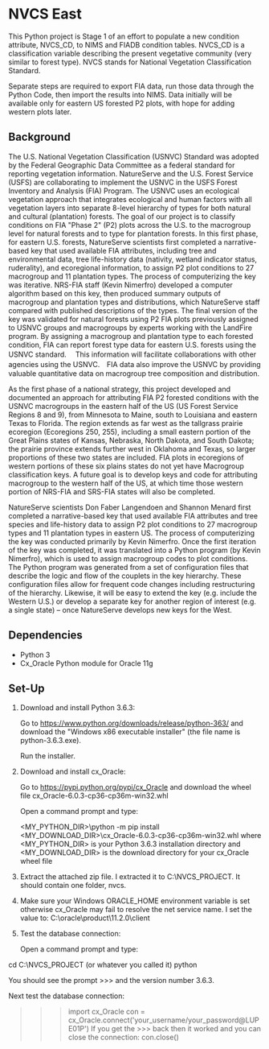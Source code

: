 # NVCS East

This Python project is Stage 1 of an effort to populate a new condition 
attribute, NVCS_CD, to NIMS and FIADB condition tables. NVCS_CD is a 
classification variable describing the present vegetative community (very 
similar to forest type). NVCS stands for National Vegetation Classification 
Standard.

Separate steps are required to export FIA data, run those data through the 
Python Code, then import the results into NIMS. Data initially will be 
available only for eastern US forested P2 plots, with hope for adding western 
plots later.

## Background

The U.S. National Vegetation Classification (USNVC) Standard was adopted by the 
Federal Geographic Data Committee as a federal standard for reporting 
vegetation information. NatureServe and the U.S. Forest Service (USFS) are 
collaborating to implement the USNVC in the USFS Forest Inventory and Analysis 
(FIA) Program. The USNVC uses an ecological vegetation approach that integrates 
ecological and human factors with all vegetation layers into separate 8-level 
hierarchy of types for both natural and cultural (plantation) forests. The goal 
of our project is to classify conditions on FIA "Phase 2" (P2) plots across the 
U.S. to the macrogroup level for natural forests and to type for plantation 
forests. In this first phase, for eastern U.S. forests, NatureServe scientists 
first completed a narrative-based key that used available FIA attributes, 
including tree and environmental data, tree life-history data (nativity, 
wetland indicator status, ruderality), and ecoregional information, to assign 
P2 plot conditions to 27 macrogroup and 11 plantation types. The process of 
computerizing the key was iterative. NRS-FIA staff (Kevin Nimerfro) developed a 
computer algorithm based on this key, then produced summary outputs of 
macrogroup and plantation types and distributions, which NatureServe staff 
compared with published descriptions of the types. The final version of the key 
was validated for natural forests using P2 FIA plots previously assigned to 
USNVC groups and macrogroups by experts working with the LandFire program. By 
assigning a macrogroup and plantation type to each forested condition, FIA can 
report forest type data for eastern U.S. forests using the USNVC standard.　 
This information will facilitate collaborations with other agencies using the 
USNVC.　FIA data also improve the USNVC by providing valuable quantitative data 
on macrogroup tree composition and distribution.

As the first phase of a national strategy, this project developed and 
documented an approach for attributing FIA P2 forested conditions with the 
USNVC macrogroups in the eastern half of the US (US Forest Service Regions 8 
and 9), from Minnesota to Maine, south to Louisiana and eastern Texas to 
Florida. The region extends as far west as the tallgrass prairie ecoregion 
(Ecoregions 250, 255), including a small eastern portion of the Great Plains 
states of Kansas, Nebraska, North Dakota, and South Dakota; the prairie 
province extends further west in Oklahoma and Texas, so larger proportions of 
these two states are included. FIA plots in ecoregions of western portions of 
these six plains states do not yet have Macrogroup classification keys. A 
future goal is to develop keys and code for attributing macrogroup to the 
western half of the US, at which time those western portion of NRS-FIA and 
SRS-FIA states will also be completed.

NatureServe scientists Don Faber Langendoen and Shannon Menard first completed 
a narrative-based key that used available FIA attributes and tree species and 
life-history data to assign P2 plot conditions to 27 macrogroup types and 11 
plantation types in eastern US. The process of computerizing the key was 
conducted primarily by Kevin Nimerfro. Once the first iteration of the key was 
completed, it was translated into a Python program (by Kevin Nimerfro), which 
is used to assign macrogroup codes to plot conditions. The Python program was 
generated from a set of configuration files that describe the logic and flow of 
the couplets in the key hierarchy. These configuration files allow for frequent 
code changes including restructuring of the hierarchy. Likewise, it will be 
easy to extend the key (e.g. include the Western U.S.) or develop a separate 
key for another region of interest (e.g. a single state) – once NatureServe 
develops new keys for the West.

## Dependencies
- Python 3
- Cx_Oracle Python module for Oracle 11g

## Set-Up
1. Download and install Python 3.6.3:

   Go to https://www.python.org/downloads/release/python-363/ 
   and download the "Windows x86 executable installer" (the file name is python-3.6.3.exe).  
   
   Run the installer.
   
2. Download and install cx_Oracle:

   Go to https://pypi.python.org/pypi/cx_Oracle
   and download the wheel file cx_Oracle-6.0.3-cp36-cp36m-win32.whl

   Open a command prompt and type:
   
   <MY_PYTHON_DIR>\python -m pip install <MY_DOWNLOAD_DIR>\cx_Oracle-6.0.3-cp36-cp36m-win32.whl
   where <MY_PYTHON_DIR> is your Python 3.6.3 installation directory
     and <MY_DOWNLOAD_DIR> is the download directory for your cx_Oracle wheel file
     
3. Extract the attached zip file.  I extracted it to C:\NVCS_PROJECT.  It should contain one folder, nvcs.

4. Make sure your Windows ORACLE_HOME environment variable is set otherwise cx_Oracle may fail to resolve 
   the net service name.  I set the value to: C:\oracle\product\11.2.0\client

5. Test the database connection:

   Open a command prompt and type:

cd C:\NVCS_PROJECT (or whatever you called it)
  python

   You should see the prompt >>> and the version number 3.6.3.

   Next test the database connection:
   >>> import cx_Oracle
   >>> con = cx_Oracle.connect('your_username/your_password@LUPE01P')
   If you get the >>> back then it worked and you can close the connection:
   >>> con.close()
